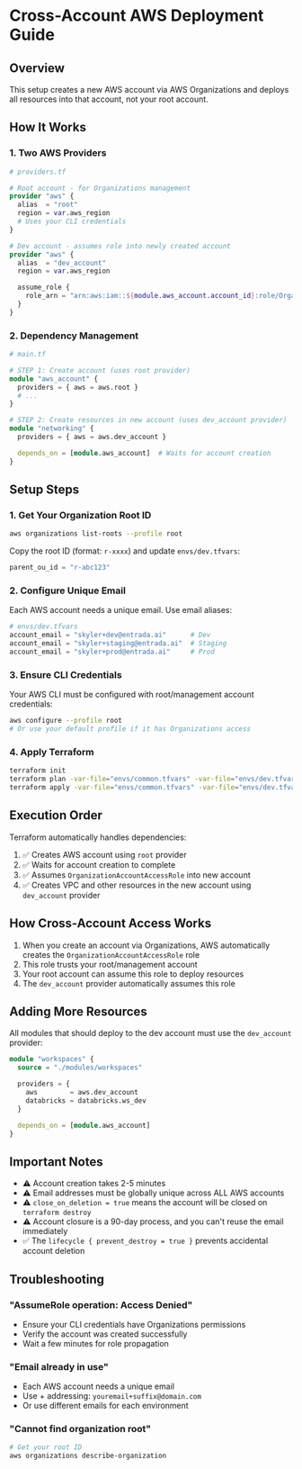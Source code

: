 # Cross-Account AWS Deployment Guide

## Overview
This setup creates a new AWS account via AWS Organizations and deploys all resources into that account, not your root account.

## How It Works

### 1. **Two AWS Providers**

```terraform
# providers.tf

# Root account - for Organizations management
provider "aws" {
  alias  = "root"
  region = var.aws_region
  # Uses your CLI credentials
}

# Dev account - assumes role into newly created account
provider "aws" {
  alias  = "dev_account"
  region = var.aws_region

  assume_role {
    role_arn = "arn:aws:iam::${module.aws_account.account_id}:role/OrganizationAccountAccessRole"
  }
}
```

### 2. **Dependency Management**

```terraform
# main.tf

# STEP 1: Create account (uses root provider)
module "aws_account" {
  providers = { aws = aws.root }
  # ...
}

# STEP 2: Create resources in new account (uses dev_account provider)
module "networking" {
  providers = { aws = aws.dev_account }

  depends_on = [module.aws_account]  # Waits for account creation
}
```

## Setup Steps

### 1. **Get Your Organization Root ID**

```bash
aws organizations list-roots --profile root
```

Copy the root ID (format: `r-xxxx`) and update `envs/dev.tfvars`:

```terraform
parent_ou_id = "r-abc123"
```

### 2. **Configure Unique Email**

Each AWS account needs a unique email. Use email aliases:

```terraform
# envs/dev.tfvars
account_email = "skyler+dev@entrada.ai"      # Dev
account_email = "skyler+staging@entrada.ai"  # Staging
account_email = "skyler+prod@entrada.ai"     # Prod
```

### 3. **Ensure CLI Credentials**

Your AWS CLI must be configured with root/management account credentials:

```bash
aws configure --profile root
# Or use your default profile if it has Organizations access
```

### 4. **Apply Terraform**

```bash
terraform init
terraform plan -var-file="envs/common.tfvars" -var-file="envs/dev.tfvars"
terraform apply -var-file="envs/common.tfvars" -var-file="envs/dev.tfvars"
```

## Execution Order

Terraform automatically handles dependencies:

1. ✅ Creates AWS account using `root` provider
2. ✅ Waits for account creation to complete
3. ✅ Assumes `OrganizationAccountAccessRole` into new account
4. ✅ Creates VPC and other resources in the new account using `dev_account` provider

## How Cross-Account Access Works

1. When you create an account via Organizations, AWS automatically creates the `OrganizationAccountAccessRole` role
2. This role trusts your root/management account
3. Your root account can assume this role to deploy resources
4. The `dev_account` provider automatically assumes this role

## Adding More Resources

All modules that should deploy to the dev account must use the `dev_account` provider:

```terraform
module "workspaces" {
  source = "./modules/workspaces"

  providers = {
    aws        = aws.dev_account
    databricks = databricks.ws_dev
  }

  depends_on = [module.aws_account]
}
```

## Important Notes

- ⚠️ Account creation takes 2-5 minutes
- ⚠️ Email addresses must be globally unique across ALL AWS accounts
- ⚠️ `close_on_deletion = true` means the account will be closed on `terraform destroy`
- ⚠️ Account closure is a 90-day process, and you can't reuse the email immediately
- ✅ The `lifecycle { prevent_destroy = true }` prevents accidental account deletion

## Troubleshooting

### "AssumeRole operation: Access Denied"
- Ensure your CLI credentials have Organizations permissions
- Verify the account was created successfully
- Wait a few minutes for role propagation

### "Email already in use"
- Each AWS account needs a unique email
- Use + addressing: `youremail+suffix@domain.com`
- Or use different emails for each environment

### "Cannot find organization root"
```bash
# Get your root ID
aws organizations describe-organization
```
